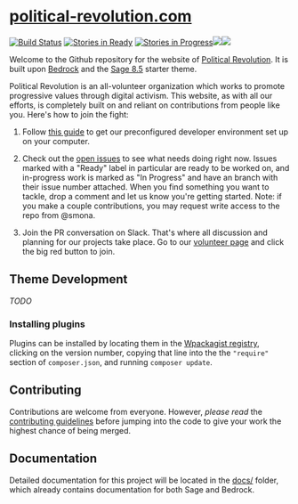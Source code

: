 # [political-revolution.com](https://github.com/politicalrev/wp.thepoliticalrev.org)
[![Build Status](https://travis-ci.org/politicalrev/political-revolution.com.svg?branch=master)](https://travis-ci.org/politicalrev/political-revolution.com) [![Stories in Ready](https://badge.waffle.io/politicalrev/political-revolution.com.png?label=ready&title=Ready)](http://waffle.io/politicalrev/political-revolution.com) [![Stories in Progress](https://badge.waffle.io/politicalrev/political-revolution.com.svg?label=In%20Progress&title=In%20Progress)](http://waffle.io/politicalrev/political-revolution.com)<a href="https://codeclimate.com/repos/5891533788d1c10075005e38/feed"><img src="https://codeclimate.com/repos/5891533788d1c10075005e38/badges/18e14d6d31942441cd4c/gpa.svg" /></a><a href="https://codeclimate.com/repos/5891533788d1c10075005e38/feed"><img src="https://codeclimate.com/repos/5891533788d1c10075005e38/badges/18e14d6d31942441cd4c/issue_count.svg" /></a>

Welcome to the Github repository for the website of [Political Revolution](https://political-revolution.com/about). It is built upon [Bedrock](https://roots.io/bedrock/) and the [Sage 8.5](https://github.com/roots/sage/releases/latest) starter theme.

Political Revolution is an all-volunteer organization which works to promote progressive values through digital activism. This website, as with all our efforts, is completely built on and reliant on contributions from people like you. Here's how to join the fight:

1. Follow [this guide](https://github.com/politicalrev/political-revolution.com/blob/master/docs/INSTALLATION.md) to get our preconfigured developer environment set up on your computer.

2. Check out the [open issues](https://github.com/politicalrev/political-revolution.com/issues) to see what needs doing right now. Issues marked with a "Ready" label in particular are ready to be worked on, and in-progress work is marked as "In Progress" and have an branch with their issue number attached. When you find something you want to tackle, drop a comment and let us know you're getting started. Note: if you make a couple contributions, you may request write access to the repo from @smona.

3. Join the PR conversation on Slack. That's where all discussion and planning for our projects take place. Go to our [volunteer page](https://political-revolution.com/volunteer/) and click the big red button to join.


## Theme Development

*TODO*

### Installing plugins

Plugins can be installed by locating them in the [Wpackagist registry](https://wpackagist.org), clicking on the version number, copying that line into the the `"require"` section of `composer.json`, and running `composer update`.

## Contributing

Contributions are welcome from everyone. However, *please read* the [contributing guidelines](https://github.com/politicalrev/wp.thepoliticalrev.org/blob/master/CONTRIBUTING.md) before
jumping into the code to give your work the highest chance of being merged.

## Documentation

Detailed documentation for this project will be located in the [docs/](https://github.com/politicalrev/wp.thepoliticalrev.org/tree/master/docs) folder, which already contains documentation for both Sage and Bedrock.
